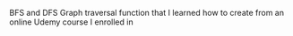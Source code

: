 BFS and DFS Graph traversal function that I learned how to create from an online Udemy course I enrolled in

